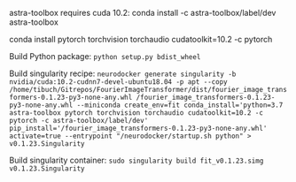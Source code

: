 astra-toolbox requires cuda 10.2: conda install -c astra-toolbox/label/dev astra-toolbox

conda install pytorch torchvision torchaudio cudatoolkit=10.2 -c pytorch

Build Python package:
`python setup.py bdist_wheel`

Build singularity recipe:
`neurodocker generate singularity -b nvidia/cuda:10.2-cudnn7-devel-ubuntu18.04 -p apt --copy /home/tibuch/Gitrepos/FourierImageTransformer/dist/fourier_image_transformers-0.1.23-py3-none-any.whl /fourier_image_transformers-0.1.23-py3-none-any.whl --miniconda create_env=fit conda_install='python=3.7 astra-toolbox pytorch torchvision torchaudio cudatoolkit=10.2 -c pytorch -c astra-toolbox/label/dev' pip_install='/fourier_image_transformers-0.1.23-py3-none-any.whl' activate=true --entrypoint "/neurodocker/startup.sh python" > v0.1.23.Singularity`

Build singularity container:
`sudo singularity build fit_v0.1.23.simg v0.1.23.Singularity`
